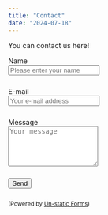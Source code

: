 ```yaml
---
title: "Contact"
date: "2024-07-18"
---
```


You can contact us here!

<style>
  .form-group {
    margin-bottom: 1.5rem; /* Adjust the value as needed for more or less space */
  }
</style>

<form method="post" action="https://forms.un-static.com/forms/f630816102e9386d5b5e00d4d32ff05bdbf4a1de" class="container mt-5">
  <div class="form-group row">
    <label for="name" class="col-sm-2 col-form-label text-right">Name</label>
    <div class="col-sm-10">
      <div class="input-group">
        <div class="input-group-prepend">
          <span class="input-group-text"><i class="fa fa-user"></i></span>
        </div>
        <input id="name" name="name" placeholder="Please enter your name" type="text" required="required" class="form-control">
      </div>
    </div>
  </div>
  <div class="form-group row">
    <label for="email" class="col-sm-2 col-form-label text-right">E-mail</label>
    <div class="col-sm-10">
      <div class="input-group">
        <div class="input-group-prepend">
          <span class="input-group-text"><i class="fa fa-envelope"></i></span>
        </div>
        <input id="email" name="email" placeholder="Your e-mail address" type="email" required="required" class="form-control">
      </div>
    </div>
  </div>
  <div class="form-group row">
    <label for="message" class="col-sm-2 col-form-label text-right">Message</label>
    <div class="col-sm-10">
      <textarea id="message" name="message" placeholder="Your message" rows="5" required="required" class="form-control"></textarea>
    </div>
  </div>
  <div class="form-group row">
    <div class="col-sm-10 offset-sm-2">
      <button name="submit" type="submit" class="btn btn-primary btn-block">Send</button>
    </div>
  </div>
  <div class="text-center">
    <p><small>(Powered by <a rel="nofollow" href="https://forms.un-static.com">Un-static Forms</a>)</small></p>
  </div>
</form>
